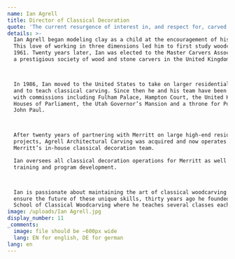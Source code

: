 ```yaml
---
name: Ian Agrell
title: Director of Classical Decoration
quote: 'The current resurgence of interest in, and respect for, carved ornamentation is inspiring. I look forward to continuing to develop this extraordinary art.'
details: >-
  Ian Agrell began modeling clay as a child at the encouragement of his parents.
  This love of working in three dimensions led him to first study woodcarving in
  1961. Twenty years later, Ian was elected to the Master Carvers Association,
  a prestigious society of wood and stone carvers in the United Kingdom.



  In 1986, Ian moved to the United States to take on larger residential projects
  and to teach classical carving. Since then he and his team have been honored
  with commissions including Fulham Palace, Hampton Court, the United Kingdom
  Houses of Parliament, the Utah Governor’s Mansion and a throne for Pope Saint
  John Paul.



  After twenty years of partnering with Merritt on large high-end residential
  projects, Agrell Architectural Carving was acquired and now operates as
  Merritt’s in-house classical decoration team.

  Ian oversees all classical decoration operations for Merritt as well as staff
  training and program development.



  Ian is passionate about maintaining the art of classical woodcarving and to
  ensure the future of these unique skills, thirty years ago he founded the
  School of Classical Woodcarving where he teaches several classes each year.
image: /uploads/Ian Agrell.jpg
display_number: 11
_comments:
  image: file should be ~600px wide
  lang: EN for english, DE for german
lang: en
---
```

